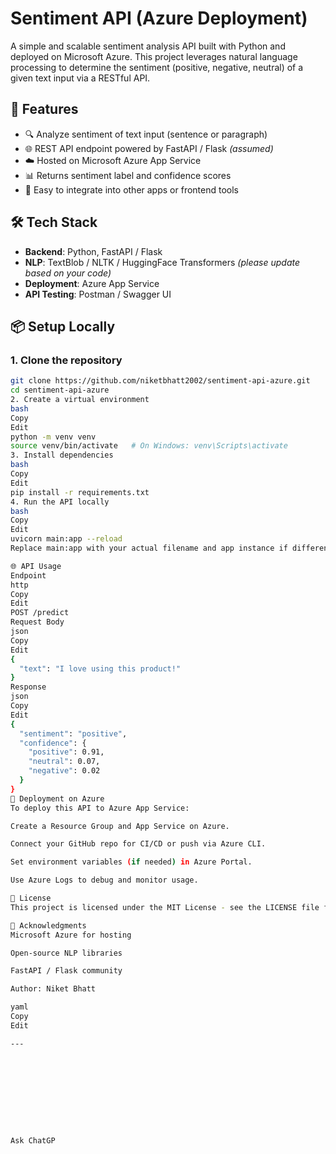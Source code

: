 
# Sentiment API (Azure Deployment)

A simple and scalable sentiment analysis API built with Python and deployed on Microsoft Azure. This project leverages natural language processing to determine the sentiment (positive, negative, neutral) of a given text input via a RESTful API.

## 🚀 Features

- 🔍 Analyze sentiment of text input (sentence or paragraph)
- 🌐 REST API endpoint powered by FastAPI / Flask *(assumed)*
- ☁️ Hosted on Microsoft Azure App Service
- 📊 Returns sentiment label and confidence scores
- 🔄 Easy to integrate into other apps or frontend tools

## 🛠️ Tech Stack

- **Backend**: Python, FastAPI / Flask
- **NLP**: TextBlob / NLTK / HuggingFace Transformers *(please update based on your code)*
- **Deployment**: Azure App Service
- **API Testing**: Postman / Swagger UI

## 📦 Setup Locally

### 1. Clone the repository

```bash
git clone https://github.com/niketbhatt2002/sentiment-api-azure.git
cd sentiment-api-azure
2. Create a virtual environment
bash
Copy
Edit
python -m venv venv
source venv/bin/activate   # On Windows: venv\Scripts\activate
3. Install dependencies
bash
Copy
Edit
pip install -r requirements.txt
4. Run the API locally
bash
Copy
Edit
uvicorn main:app --reload
Replace main:app with your actual filename and app instance if different.

🌐 API Usage
Endpoint
http
Copy
Edit
POST /predict
Request Body
json
Copy
Edit
{
  "text": "I love using this product!"
}
Response
json
Copy
Edit
{
  "sentiment": "positive",
  "confidence": {
    "positive": 0.91,
    "neutral": 0.07,
    "negative": 0.02
  }
}
🚀 Deployment on Azure
To deploy this API to Azure App Service:

Create a Resource Group and App Service on Azure.

Connect your GitHub repo for CI/CD or push via Azure CLI.

Set environment variables (if needed) in Azure Portal.

Use Azure Logs to debug and monitor usage.

📄 License
This project is licensed under the MIT License - see the LICENSE file for details.

🙌 Acknowledgments
Microsoft Azure for hosting

Open-source NLP libraries

FastAPI / Flask community

Author: Niket Bhatt

yaml
Copy
Edit

---










Ask ChatGP
